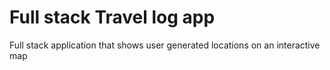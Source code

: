 # Full stack Travel log app

Full stack application that shows user generated locations on an interactive map